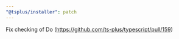 ```yaml
---
"@tsplus/installer": patch
---
```


Fix checking of Do (https://github.com/ts-plus/typescript/pull/159)
